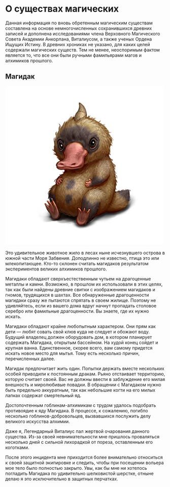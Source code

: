 О существах магических
======================


Данная информация по вновь обретенным магическим существам составлена на основе немногочисленных сохранившихся древних записей и дополнена исследованиями члена Верховного Магического Совета Академии Анкорлана, Виталиусом, а также ученых Ордена Ищущих Истину. В древних хрониках не указано, для каких целей содержали магических существ. Тем не менее, неоспоримым фактом является то, что все они были ручными фамильярами магов и алхимиков прошлого.

Магидак
-------

![](images/img-1-1100.png)

Это удивительное животное жило в лесах ныне исчезнувшего острова в южной части Моря Забвения. Доподлинно не известно, птица это или млекопитающее. Кто-то склонен считать магидаков результатом экспериментов великих алхимиков прошлого.

Магидаки обладают сверхъестественным чутьем на драгоценные металлы и камни. Возможно, в прошлом их использовали в этих целях, так как были найдены древние свитки с изображением магидаков и гномов, трудящихся в шахтах. Все обнаруженные драгоценности магидаки сразу же пытаются спрятать в своем жилище. Поэтому не удивляйтесь, если из вашего дома вдруг начнут пропадать столовое серебро или фамильные драгоценности. Вы знаете, где их нужно искать.

Магидаки обладают крайне любопытным характером. Они прям как дети — любят совать свой клюв куда не следует и обожают воду. Будущий владелец должен оборудовать дом, в котором планирует содержать Магидака, открытым бассейном. На худой конец сойдет и крупная ванна. Единственное, скорее всего, вам самому придется искать новое место для мытья. Тому есть несколько причин, перечисленных далее.

Магидак предпочитает жить один. Попытки держать вместе нескольких особей приводили к постоянным дракам. Рьяно отстаивает территорию, которую считает своей. Вас не должны ввести в заблуждение его милая внешность и миролюбивые повадки. В обращении с Магидаком нужно быть предельно аккуратным, так как небольшие когти на его милых лапках содержат смертельный яд.

Достопочтенным гоблинам-алхимикам с трудом удалось подобрать противоядие к яду Магидака. В процессе, к сожалению, погибло несколько гоблинов-добровольцев, вызвавшихся послужить делу великого искусства алхимии.

Даже я, Легендарный Виталиус пал жертвой очарования данного существа. Из-за своей невнимательности мне пришлось проваляться несколько дней с сильной лихорадкой от пореза, оставленным его коготками.

После этого инцидента мне приходится более внимательно относиться к своей защитной экипировке и следить, чтобы при посещении вольера мое тело было полностью закрыто. Увы, как бы мне ни хотелось погладить Магидака по удивительно шелковистой шерстке, отныне делаю я это исключительно в защитных перчатках.

